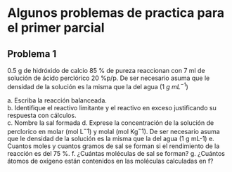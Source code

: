 # Algunos problemas de practica para el primer parcial

## Problema 1
0.5 g de hidróxido de calcio 85 % de pureza reaccionan con 7 ml de solución de ácido perclórico 20 %p/p. De ser necesario asuma que le densidad de la solución es la misma que la del agua (1 $g \ mL^{-1}$)

a. Escriba la reacción balanceada.\
b. Identifique el reactivo limitante y el reactivo en exceso justificando su respuesta con cálculos.\
c. Nombre la sal formada
d. Exprese la concentración de la solución de perclorico en molar (mol L$^- 1$) y molal (mol  Kg$^- 1$). De ser necesario asuma que le densidad de la solución es la misma que la del agua (1 g  mL-1)
e. Cuantos moles y cuantos gramos de sal se forman si el rendimiento de la reacción es del 75 %.
f. ¿Cuántas moléculas de sal se forman?
g. ¿Cuántos átomos de oxígeno están contenidos en las moléculas calculadas en f?

  


